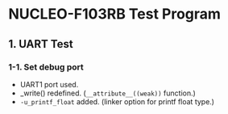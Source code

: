 # NUCLEO-F103RB Test Program

## 1. UART Test

### 1-1. Set debug port
- UART1 port used.
- _write() redefined. (```__attribute__((weak))``` function.)
- ```-u_printf_float``` added. (linker option for printf float type.)